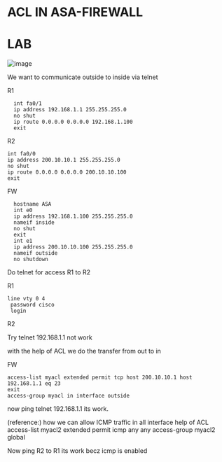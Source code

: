 # ACL IN ASA-FIREWALL


# LAB

![image](https://user-images.githubusercontent.com/128924924/227759106-edf69c6d-3540-4793-81ca-e80bf3cae375.png)

We want to communicate outside to inside via telnet

R1

```
  int fa0/1
  ip address 192.168.1.1 255.255.255.0
  no shut
  ip route 0.0.0.0 0.0.0.0 192.168.1.100
  exit
```
  
R2
```
int fa0/0
ip address 200.10.10.1 255.255.255.0
no shut
ip route 0.0.0.0 0.0.0.0 200.10.10.100
exit
```

FW
```
  hostname ASA
  int e0
  ip address 192.168.1.100 255.255.255.0
  nameif inside
  no shut
  exit
  int e1
  ip address 200.10.10.100 255.255.255.0
  nameif outside
  no shutdown
 ``` 
Do telnet for access R1 to R2

R1
```
line vty 0 4
 password cisco
 login
```  
R2

Try telnet 192.168.1.1  not work 

with the help of ACL we do the transfer from out to in

FW
```
access-list myacl extended permit tcp host 200.10.10.1 host 192.168.1.1 eq 23	
exit
access-group myacl in interface outside
```

now ping telnet 192.168.1.1  its work.

(reference:) how we can allow ICMP traffic in all interface help of ACL
access-list myacl2 extended permit icmp any any
access-group myacl2 global

Now ping R2 to R1 its work becz icmp is enabled

